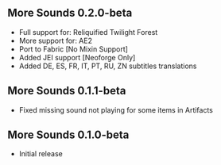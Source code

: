 ## More Sounds 0.2.0-beta

- Full support for: Reliquified Twilight Forest
- More support for: AE2
- Port to Fabric [No Mixin Support]
- Added JEI support [Neoforge Only]
- Added DE, ES, FR, IT, PT, RU, ZN subtitles translations

## More Sounds 0.1.1-beta

- Fixed missing sound not playing for some items in Artifacts

## More Sounds 0.1.0-beta

- Initial release